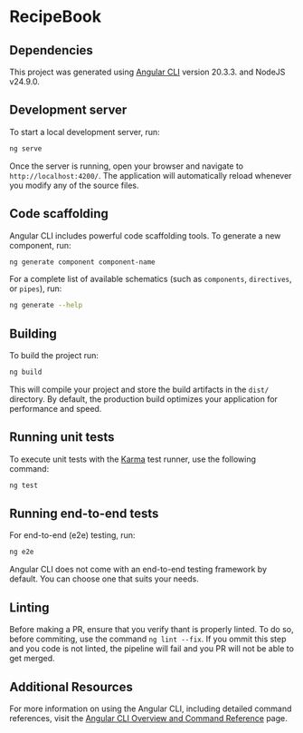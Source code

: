 # RecipeBook


## Dependencies
This project was generated using [Angular CLI](https://github.com/angular/angular-cli) version 20.3.3. and NodeJS v24.9.0.

## Development server

To start a local development server, run:

```bash
ng serve
```

Once the server is running, open your browser and navigate to `http://localhost:4200/`. The application will automatically reload whenever you modify any of the source files.

## Code scaffolding

Angular CLI includes powerful code scaffolding tools. To generate a new component, run:

```bash
ng generate component component-name
```

For a complete list of available schematics (such as `components`, `directives`, or `pipes`), run:

```bash
ng generate --help
```

## Building

To build the project run:

```bash
ng build
```

This will compile your project and store the build artifacts in the `dist/` directory. By default, the production build optimizes your application for performance and speed.

## Running unit tests

To execute unit tests with the [Karma](https://karma-runner.github.io) test runner, use the following command:

```bash
ng test
```

## Running end-to-end tests

For end-to-end (e2e) testing, run:

```bash
ng e2e
```

Angular CLI does not come with an end-to-end testing framework by default. You can choose one that suits your needs.

## Linting

Before making a PR, ensure that you verify thant is properly linted. To do so, before commiting, use the command ```ng lint --fix```. If you ommit this step and you code is not linted, the pipeline will fail and you PR will not be able to get merged.


## Additional Resources

For more information on using the Angular CLI, including detailed command references, visit the [Angular CLI Overview and Command Reference](https://angular.dev/tools/cli) page.
